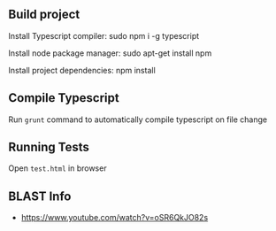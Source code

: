 Build project
-------------

Install Typescript compiler:
        sudo npm i -g typescript

Install node package manager:
        sudo apt-get install npm
        
Install project dependencies:
        npm install
        

        
Compile Typescript
-------------------

Run `grunt` command to automatically compile typescript on file change



Running Tests
-------------

Open `test.html` in browser


BLAST Info
----------

- https://www.youtube.com/watch?v=oSR6QkJO82s
